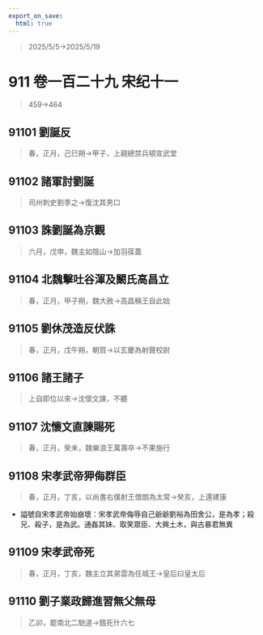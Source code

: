 ```yaml
---
export_on_save:
  html: true
---
```


> 2025/5/5->2025/5/19

# 911 卷一百二十九 宋纪十一

> 459->464

## 91101 劉誕反
> 春，正月，己巳朔->甲子，上親總禁兵頓宣武堂

## 91102 諸軍討劉誕
> 司州刺史劉季之->復沈其男口

## 91103 誅劉誕為京觀
> 六月，戊申，魏主如陰山->加羽葆蓋

## 91104 北魏擊吐谷渾及闞氏高昌立
> 春，正月，甲子朔，魏大赦->高昌稱王自此始

## 91105 劉休茂造反伏誅
> 春，正月，戊午朔，朝賀->以玄慶為射聲校尉

## 91106 諸王諸子
> 上自即位以來->沈懷文諫，不聽

## 91107 沈懷文直諫賜死
> 春，正月，癸未，魏樂浪王萬壽卒->不果施行

## 91108 宋孝武帝狎侮群臣
> 春，正月，丁亥，以尚書右僕射王僧朗為太常->癸亥，上還建康
- 謚號自宋孝武帝始崩壞：宋孝武帝侮辱自己爺爺劉裕為田舍公，是為孝；殺兄、殺子，是為武。通姦其妹、取笑眾臣、大興土木，與古暴君無異

## 91109 宋孝武帝死
> 春，正月，丁亥，魏主立其弟雲為任城王->皇后曰皇太后

## 91110 劉子業政歸進習無父無母
> 乙卯，罷南北二馳道->餓死什六七